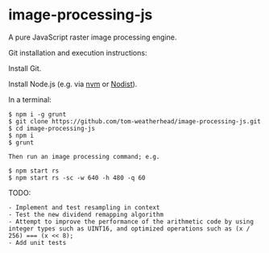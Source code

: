 # image-processing-js
A pure JavaScript raster image processing engine.

Git installation and execution instructions:

Install Git.

Install Node.js (e.g. via [nvm](https://github.com/creationix/nvm) or [Nodist](https://github.com/marcelklehr/nodist)).

In a terminal:

	$ npm i -g grunt
	$ git clone https://github.com/tom-weatherhead/image-processing-js.git
	$ cd image-processing-js
	$ npm i
	$ grunt

	Then run an image processing command; e.g.

	$ npm start rs
	$ npm start rs -sc -w 640 -h 480 -q 60

TODO:

	- Implement and test resampling in context
	- Test the new dividend remapping algorithm
	- Attempt to improve the performance of the arithmetic code by using integer types such as UINT16, and optimized operations such as (x / 256) === (x << 8);
	- Add unit tests
